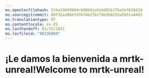 ```yaml
---
ms.openlocfilehash: 534a33049084cb06b61a5ebd05b17be2ef61842d
ms.sourcegitcommit: 09f32a286efd7bf4b2fb1f8b3b0255afb51a4403
ms.translationtype: HT
ms.contentlocale: es-ES
ms.lasthandoff: 01/15/2021
ms.locfileid: "98235804"
---
```

# <a name="welcome-to-mrtk-unreal"></a><span data-ttu-id="9129c-101">¡Le damos la bienvenida a mrtk-unreal!</span><span class="sxs-lookup"><span data-stu-id="9129c-101">Welcome to mrtk-unreal!</span></span>